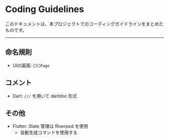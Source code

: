 # Coding Guidelines

このドキュメントは、本プロジェクトでのコーディングガイドラインをまとめたものです。

---

## 命名規則
- UIの画面: `〇〇Page`

## コメント
- Dart: `///` を用いて dartdoc 形式

## その他
- Flutter: State 管理は Riverpod を使用
  - 自動生成コマンドを使用する
